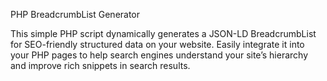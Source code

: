 PHP BreadcrumbList Generator

This simple PHP script dynamically generates a JSON-LD BreadcrumbList for SEO-friendly structured data on your website. Easily integrate it into your PHP pages to help search engines understand your site’s hierarchy and improve rich snippets in search results.

